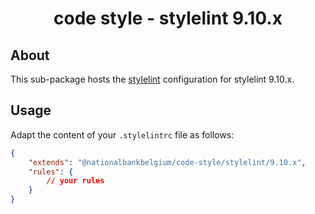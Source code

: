 <h1 align="center">
   code style - stylelint 9.10.x
</h1>

## About

This sub-package hosts the [stylelint](https://stylelint.io) configuration for stylelint 9.10.x.

## Usage

Adapt the content of your `.stylelintrc` file as follows:

```json
{
	"extends": "@nationalbankbelgium/code-style/stylelint/9.10.x",
	"rules": {
		// your rules
	}
}
```
